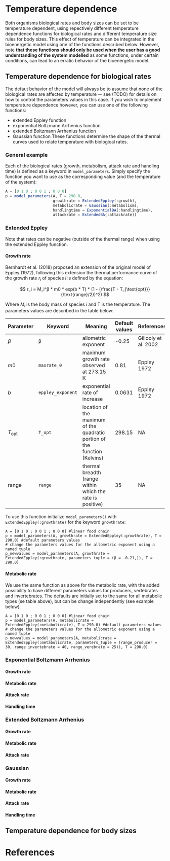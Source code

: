 # Temperature dependence

Both organisms biological rates and body sizes can be set to be temperature dependent, using repectively different temperature dependence functions for biological rates and different temperature size rules for body sizes. This effect of temperature can be integrated in the bioenergetic model using one of the functions described below. However, note **that these functions should only be used when the user has a good understanding of the system modelled** as some functions, under certain conditions, can lead to an erratic behavior of the bioenergetic model.

## Temperature dependence for biological rates

The defaut behavior of the model will always be to assume that none of the biological rates are affected by temperature -- see (TODO) for details on how to control the parameters values in this case. If you wish to implement temperature dependence however, you can use one of the following functions:
- extended Eppley function
- exponential Boltzmann Arrhenius function
- extended Boltzmann Arrhenius function
- Gaussian function
These functions determine the shape of the thermal curves used to relate temperature with biological rates.

### General example

Each of the biological rates (growth, metabolism, attack rate and handling time) is defined as a keyword in `model_parameters`. Simply specify the function you want to use as the corresponding value (and the temperature of the system):

```julia
A = [0 1 0 ; 0 0 1 ; 0 0 0]
p = model_parameters(A, T = 290.0,
                     growthrate = ExtendedEppley(:growth),
                     metabolicrate = Gaussian(:metabolism),
                     handlingtime = ExponentialBA(:handlingtime),
                     attackrate = ExtendedBA(:attackrate))
```

### Extended Eppley

Note that rates can be negative (outside of the thermal range) when using the extended Eppley function.

#### Growth rate

Bernhardt et al. (2018) proposed an extension of the original model of Eppley (1972), following this extension the thermal performance curve of the growth rate $r_i$ of species $i$ is defined by the equation:

$$
r_i = M_i^β * m0 * exp(b * T) * (1 - (\frac{T - T_{\text{opt}}}{\text{range}/2})^2)
$$

Where $M_i$ is the body mass of species $i$ and T is the temperature. The parameters values are described in the table below:

| Parameter        | Keyword            | Meaning                                                                    | Default values | References           |
| ---------------- | ------------------ | -------------------------------------------------------------------------- | -------------- | -------------------- |
| $β$              | `β`               | allometric exponent                                                        | -0.25          | Gillooly et al. 2002 |
| $m0$             | `maxrate_0`       | maximum growth rate observed at 273.15 K                                   | 0.81           | Eppley 1972          |
| $b$              | `eppley_exponent` | exponential rate of increase                                               | 0.0631         | Eppley 1972          |
| $T_{\text{opt}}$ | `T_opt`           | location of the maximum of the quadratic portion of the function (Kelvins) | 298.15         | NA                   |
| $\text{range}$   | `range`           | thermal breadth (range within which the rate is positive)                  | 35             | NA                   |

To use this function initialize `model_parameters()` with `ExtendedEppley(:growthrate)` for the keyword `growthrate`:

```julia-repl
A = [0 1 0 ; 0 0 1 ; 0 0 0] #linear food chain
p = model_parameters(A, growthrate = ExtendedEppley(:growthrate), T = 290.0) #default parameters values
# change the parameters values for the allometric exponent using a named tuple
p_newvalues = model_parameters(A, growthrate = ExtendedEppley(:growthrate, parameters_tuple = (β = -0.21,)), T = 290.0)
```

#### Metabolic rate

We use the same function as above for the metabolic rate, with the added possibility to have different parameters values for producers, vertebrates and invertebrates. The defaults are initially set to the same for all metabolic types (se table above), but can be change independently (see example below).

```julia-repl
A = [0 1 0 ; 0 0 1 ; 0 0 0] #linear food chain
p = model_parameters(A, metabolicrate = ExtendedEppley(:metabolicrate), T = 290.0) #default parameters values
# change the parameters values for the allometric exponent using a named tuple
p_newvalues = model_parameters(A, metabolicrate = ExtendedEppley(:metabolicrate, parameters_tuple = (range_producer = 30, range invertebrate = 40, range_verebrate = 25)), T = 290.0)
```

### Exponential Boltzmann Arrhenius

#### Growth rate

#### Metabolic rate

#### Attack rate

#### Handling time

### Extended Boltzmann Arrhenius

#### Growth rate

#### Metabolic rate

#### Attack rate

### Gaussian

#### Growth rate

#### Metabolic rate

#### Attack rate

#### Handling time

## Temperature dependence for body sizes

# References
